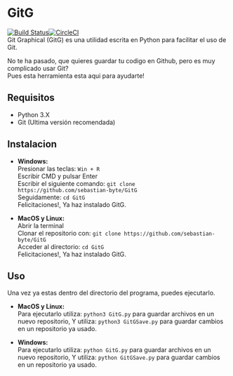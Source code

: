 ﻿# GitG
[![Build Status](https://travis-ci.com/Sebastian-byte/GitG.svg?branch=main)](https://travis-ci.com/Sebastian-byte/GitG)[![CircleCI](https://circleci.com/gh/Sebastian-byte/GitG.svg?style=shield)](https://app.circleci.com/pipelines/github/Sebastian-byte/GitG)  
Git Graphical (GitG) es una utilidad escrita en Python para facilitar el uso de Git.

No te ha pasado, que quieres guardar tu codigo en Github, pero es muy complicado usar Git?  
Pues esta herramienta esta aqui para ayudarte!
## Requisitos
- Python 3.X  
- Git (Ultima versión recomendada)
## Instalacion
- **Windows:**  
Presionar las teclas: `Win + R`  
Escribir CMD y pulsar Enter  
Escribir el siguiente comando: `git clone https://github.com/sebastian-byte/GitG`  
Seguidamente: `cd GitG`  
Felicitaciones!, Ya haz instalado GitG.

- **MacOS y Linux:**  
Abrir la terminal  
Clonar el repositorio con: `git clone https://github.com/sebastian-byte/GitG`  
Acceder al directorio: `cd GitG`  
Felicitaciones!, Ya haz instalado GitG.

## Uso
Una vez ya estas dentro del directorio del programa, puedes ejecutarlo.

- **MacOS y Linux:**  
Para ejecutarlo utiliza: `python3 GitG.py` para guardar archivos en un nuevo repositorio,
Y utiliza: `python3 GitGSave.py` para guardar cambios en un repositorio ya usado.

- **Windows:**  
Para ejecutarlo utiliza: `python GitG.py` para guardar archivos en un nuevo repositorio,
Y utiliza: `python GitGSave.py` para guardar cambios en un repositorio ya usado.
